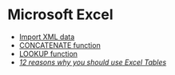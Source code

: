 # Microsoft Excel

* [Import XML data](https://support.office.com/en-us/article/import-xml-data-6eca3906-d6c9-4f0d-b911-c736da817fa4)
* [CONCATENATE function](https://support.office.com/en-us/article/concatenate-function-8f8ae884-2ca8-4f7a-b093-75d702bea31d)
* [LOOKUP function](https://support.office.com/en-us/article/lookup-function-446d94af-663b-451d-8251-369d5e3864cb)
* [_12 reasons why you should use Excel Tables_](https://www.powerusersoftwares.com/single-post/2017/09/11/12-reasons-you-should-use-Excel-Tables)

